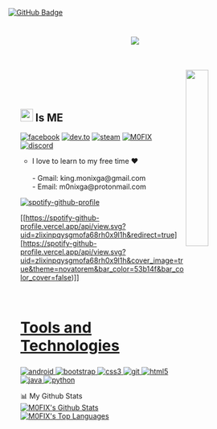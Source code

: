 <a href="https://github.com/M0FIX?tab=followers"><img src="https://img.shields.io/github/followers/M0FIX?label=Followers&style=social" alt="GitHub Badge"></a>
<br>
<br>
<h3 align = "center"><img src="https://readme-typing-svg.herokuapp.com?duration=6000&color=FF3A74&size=21&center=true&vCenter=true&width=650&height=100&lines=🥀+Welcome!+M0NIX+Official+For+Useless+For+All+%F0%9F%96%A4;Call+ME+M0NIX!"></h3>
<br>
<br>
<img src = "https://raw.githubusercontent.com/M0FIX/M0FIX/main/nfo/nfo-v.gif" align ="right" width = 30% >
<div align = "left" width = 50%>
<br>
<ul>

<br>
<div>
<h2><img src ="https://drive.google.com/uc?export=view&id=1hdtPYtcno6Z9owg3qrWxBZ-csBM5Dy0W"width = 25> Is ME</h2>

[<img align="top" alt="facebook" src="https://img.shields.io/badge/facebook-%231877F2.svg?&style=for-the-badge&logo=facebook&logoColor=white" />](https://www.facebook.com/7e2ed52d5dfee04a8b2a5c9b53cc66bc)
[<img align="top" alt="dev.to" src="https://img.shields.io/badge/instagram-cd486b?logo=instagram&logoColor=white&style=for-the-badge"/>](https://www.instagram.com/7de27258571f67c8e1da03003ff8fe7e)
[<img align="top" alt="steam" src="https://img.shields.io/badge/steam-1b2838?logo=steam&logoColor=white&style=for-the-badge"/>](https://steamcommunity.com/id/m0nixga/)
[<img align="top" alt="M0FIX" src="https://img.shields.io/badge/mofix-1a1a1a?logo=github&logoColor=white&style=for-the-badge"/>](https://m0fix.github.io/)
[<img align="top" alt="discord" src="https://img.shields.io/badge/discord-7289da?logo=discord&logoColor=white&style=for-the-badge"/>](https://discord.gg/5KryY7fFhm)

<ul>
<li>I love to learn to my free time ❤</li>
<br>
- Gmail: king.monixga@gmail.com<br>
- Email: m0nixga@protonmail.com
<ul>

</div>

<p align="center">

[![spotify-github-profile](https://spotify-github-profile.vercel.app/api/view?uid=zlixinpqysgmofa68rh0x9l1h&cover_image=true&theme=novatorem&bar_color=53b14f&bar_color_cover=false)](https://spotify-github-profile.vercel.app/api/view?uid=zlixinpqysgmofa68rh0x9l1h&redirect=true)

[[https://spotify-github-profile.vercel.app/api/view.svg?uid=zlixinpqysgmofa68rh0x9l1h&redirect=true][https://spotify-github-profile.vercel.app/api/view.svg?uid=zlixinpqysgmofa68rh0x9l1h&cover_image=true&theme=novatorem&bar_color=53b14f&bar_color_cover=false)]]

</p>

 <br>

<h2 style="font-size:30px" align ="left" width = 100%><u>Tools and Technologies</u></h2>
<p align="left"> <a href="https://developer.android.com" target="_blank"> <img src="https://img.shields.io/badge/Android-3DDC84?style=for-the-badge&logo=android&logoColor=white" alt="android" /> </a> <a href="https://getbootstrap.com" target="_blank"> <img src="https://img.shields.io/badge/Bootstrap-563D7C?style=for-the-badge&logo=bootstrap&logoColor=white" alt="bootstrap" /> </a> <a href="https://www.w3schools.com/css/" target="_blank"> <img src="https://img.shields.io/badge/CSS3-1572B6?style=for-the-badge&logo=css3&logoColor=white"
 alt="css3"  /> </a> <a href="https://git-scm.com/" target="_blank"> <img src="https://img.shields.io/badge/Git-F05032?style=for-the-badge&logo=git&logoColor=white" alt="git" /> </a> <a href="https://www.w3.org/html/" target="_blank"> <img src="https://img.shields.io/badge/HTML5-E34F26?style=for-the-badge&logo=html5&logoColor=white" alt="html5" /> </a> <a href="https://www.java.com" target="_blank"> <img src="https://img.shields.io/badge/Java-ED8B00?style=for-the-badge&logo=java&logoColor=white" alt="java" /> </a> </a> <a href="https://www.python.org" target="_blank"> <img src="https://img.shields.io/badge/Python-FFD43B?style=for-the-badge&logo=python&logoColor=darkgreen" alt="python"  /> </a></p>
📊 My Github Stats

  <br/>
    <a href="https://github.com/M0FIX/github-readme-stats"><img alt="M0FIX's Github Stats" src="https://github-readme-stats.vercel.app/api?username=M0FIX&show_icons=true&count_private=true&theme=react&hide_border=true&bg_color=0D1117" /></a>
  <a href="https://github.com/M0FIX/github-readme-stats"><img alt="M0FIX's Top Languages" src="https://github-readme-stats.vercel.app/api/top-langs/?username=M0FIX&langs_count=8&count_private=true&layout=compact&theme=react&hide_border=true&bg_color=0D1117" /></a>
  <br/>
